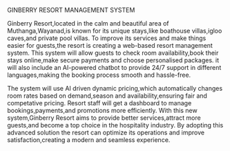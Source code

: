 GINBERRY RESORT MANAGEMENT SYSTEM

Ginberry Resort,located in the calm and beautiful area of Muthanga,Wayanad,is known for its unique stays,like boathouse villas,igloo caves,and private pool villas. To improve its services and make things easier for guests,the resort is creating a web-based resort management system. This system will allow guests to check room availability,book their stays online,make secure payments and choose personalised packages. it will also include an AI-powered chatbot to provide 24/7 support in different languages,making the booking process smooth and hassle-free.

The system will use AI driven dynamic pricing,which automatically changes room rates based on demand,season and availability,ensuring fair and competative pricing. Resort staff will get a dashboard to manage bookings,payments,and promotions more efficiently. With this new system,Ginberry Resort aims to provide better services,attract more guests,and become a top choice in the hospitality industry. By adopting this advanced solution the resort can optimize its operations and improve satisfaction,creating a modern and seamless experience.
